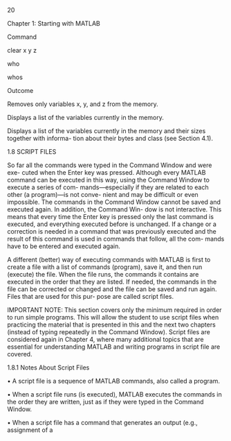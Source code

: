 20

Chapter 1: Starting with MATLAB

Command

clear x y z

who

whos

Outcome

Removes  only  variables  x,  y,  and  z  from  the
memory.

Displays a list of the variables currently in the
memory.

Displays a list of the variables currently in the
memory and their sizes together with informa-
tion  about  their  bytes  and  class  (see  Section
4.1).

1.8 SCRIPT FILES

So far all the commands were typed in the Command Window and were exe-
cuted when the Enter key was pressed. Although every MATLAB command can
be executed in this way, using the Command Window to execute a series of com-
mands—especially if they are related to each other (a program)—is not conve-
nient and may be difficult or even impossible. The commands in the Command
Window cannot be saved and executed again. In addition, the Command Win-
dow is not interactive. This means that every time the Enter key is pressed only
the last command is executed, and everything executed before is unchanged. If a
change  or  a  correction  is  needed  in  a  command  that  was  previously  executed
and the result of this command is used in commands that follow, all the com-
mands have to be entered and executed again.

A different (better) way of executing commands with MATLAB is first to
create a file with a list of commands (program), save it, and then run (execute)
the file. When the file runs, the commands it contains are executed in the order
that  they  are  listed.  If  needed,  the  commands  in  the  file  can  be  corrected  or
changed and the file can be saved and run again. Files that are used for this pur-
pose are called script files.

IMPORTANT  NOTE:  This  section  covers  only  the  minimum  required  in
order to run simple programs. This will allow the student to use script files when
practicing the material that is presented in this and the next two chapters (instead
of typing repeatedly in the Command Window). Script files are considered again in
Chapter  4,  where  many  additional  topics  that  are  essential  for  understanding
MATLAB and writing programs in script file are covered.

1.8.1 Notes About Script Files

• A script file is a sequence of MATLAB commands, also called a program.

• When a script file runs (is executed), MATLAB executes the commands in the
order they are written, just as if they were typed in the Command Window.

• When a script file has a command that generates an output (e.g., assignment of a

